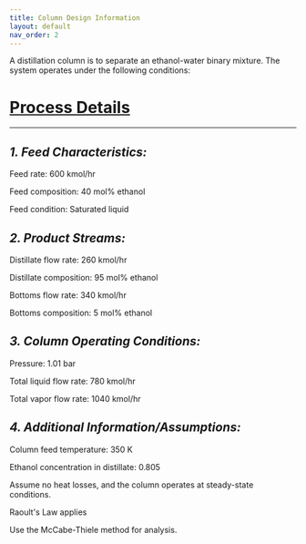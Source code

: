```yaml
---
title: Column Design Information
layout: default
nav_order: 2
---
```

A distillation column is to separate an ethanol-water binary mixture. The system operates under the following conditions:
# [Process Details](#Process-Details)
---
## *1. Feed Characteristics:*
  Feed rate: 600 kmol/hr
  
  Feed composition: 40 mol% ethanol
  
  Feed condition: Saturated liquid

## *2. Product Streams:*
  Distillate flow rate: 260 kmol/hr
  
  Distillate composition: 95 mol% ethanol
  
  Bottoms flow rate: 340 kmol/hr
  
  Bottoms composition: 5 mol% ethanol
  
## *3. Column Operating Conditions:*
  Pressure: 1.01 bar
  
  Total liquid flow rate: 780 kmol/hr
  
  Total vapor flow rate: 1040 kmol/hr

## *4. Additional Information/Assumptions:*
  Column feed temperature: 350 K
  
  Ethanol concentration in distillate: 0.805
  
  Assume no heat losses, and the column operates at steady-state conditions.
  
  Raoult's Law applies
  
  Use the McCabe-Thiele method for analysis.
